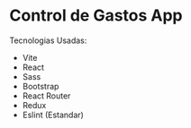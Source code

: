 # Control de Gastos App

Tecnologias Usadas:
- Vite
- React
- Sass
- Bootstrap
- React Router
- Redux
- Eslint (Estandar)